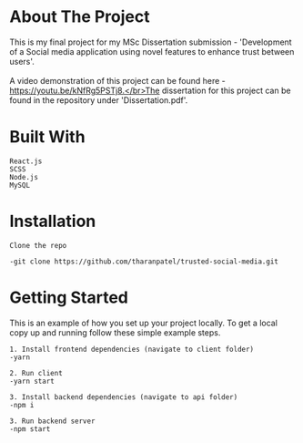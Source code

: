 # About The Project

This is my final project for my MSc Dissertation submission - 'Development of a Social media application using novel features to enhance trust between users'.</br></br> A video demonstration of this project can be found here - https://youtu.be/kNfRg5PSTj8.</br>The dissertation for this project can be found in the repository under 'Dissertation.pdf'.

# Built With

    React.js
    SCSS
    Node.js
    MySQL

# Installation

    Clone the repo

    -git clone https://github.com/tharanpatel/trusted-social-media.git

    
# Getting Started

This is an example of how you set up your project locally. To get a local copy up and running follow these simple example steps.

    1. Install frontend dependencies (navigate to client folder)
    -yarn

    2. Run client
    -yarn start

    3. Install backend dependencies (navigate to api folder)
    -npm i

    3. Run backend server
    -npm start

